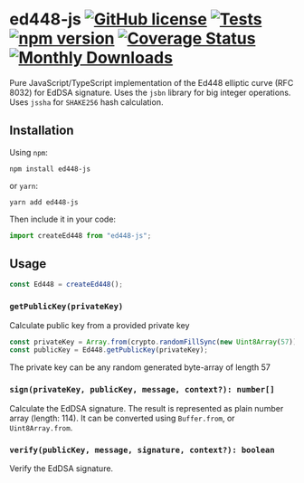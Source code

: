 # ed448-js [![GitHub license](https://img.shields.io/github/license/Iskander508/Ed448-js?style=flat)](https://github.com/Iskander508/Ed448-js/blob/master/LICENSE) [![Tests](https://github.com/Iskander508/Ed448-js/workflows/CI/badge.svg)](https://github.com/Iskander508/Ed448-js/actions) [![npm version][npm-img]][npm-url] [![Coverage Status][coveralls-img]][coveralls-url] [![Monthly Downloads][downloads-img]][downloads-url]

[npm-url]: https://www.npmjs.com/package/ed448-js
[npm-img]: https://img.shields.io/npm/v/ed448-js
[coveralls-url]: https://coveralls.io/github/Iskander508/Ed448-js?branch=master
[coveralls-img]: https://coveralls.io/repos/Iskander508/Ed448-js/badge.svg?branch=master&service=github
[downloads-url]: https://www.npmjs.com/package/ed448-js
[downloads-img]: https://img.shields.io/npm/dm/ed448-js.svg

Pure JavaScript/TypeScript implementation of the Ed448 elliptic curve (RFC 8032) for EdDSA signature. Uses the `jsbn` library for big integer operations. Uses `jssha` for `SHAKE256` hash calculation.

## Installation

Using `npm`:

    npm install ed448-js

or `yarn`:

    yarn add ed448-js

Then include it in your code:

```ts
import createEd448 from "ed448-js";
```

## Usage

```ts
const Ed448 = createEd448();
```

### `getPublicKey(privateKey)`

Calculate public key from a provided private key

```ts
const privateKey = Array.from(crypto.randomFillSync(new Uint8Array(57)));
const publicKey = Ed448.getPublicKey(privateKey);
```

The private key can be any random generated byte-array of length 57

### `sign(privateKey, publicKey, message, context?): number[]`

Calculate the EdDSA signature.
The result is represented as plain number array (length: 114). It can be converted using `Buffer.from`, or `Uint8Array.from`.

### `verify(publicKey, message, signature, context?): boolean`

Verify the EdDSA signature.
